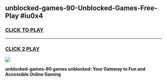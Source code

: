 
## unblocked-games-90-Unblocked-Games-Free-Play #iu0x4
<h3>
<a href="https://us.freeplayer.one?title=unblocked-games-90&ref=9M">CLICK TO PLAY</a></h3>
<hr>

<h3>
<a href="https://us.freeplayer.one?title=unblocked-games-90&ref=9M">CLICK 2 PLAY</a>
  
</h3>

<a href="https://us.freeplayer.one?title=unblocked-games-90&ref=9M"><img src="https://clearcache.store/games.png"></a>


**unblocked-games-90 games unblocked: Your Gateway to Fun and Accessible Online Gaming**
